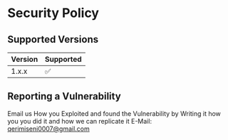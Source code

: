 # Security Policy

## Supported Versions

| Version | Supported          |
| ------- | ------------------ |
| 1.x.x   | :white_check_mark: |


## Reporting a Vulnerability

Email us How you Exploited and found the Vulnerability by Writing it how you you did it and how we can replicate it
E-Mail: qerimiseni0007@gmail.com
